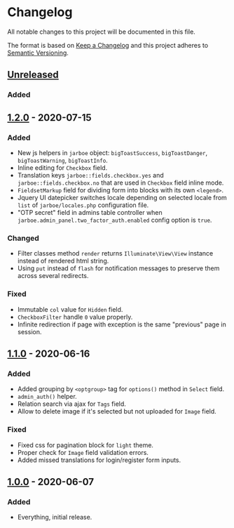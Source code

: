 # Changelog
All notable changes to this project will be documented in this file.

The format is based on [Keep a Changelog](http://keepachangelog.com/en/1.0.0/)
and this project adheres to [Semantic Versioning](http://semver.org/spec/v2.0.0.html).

## [Unreleased]
### Added

## [1.2.0] - 2020-07-15
### Added
- New js helpers in `jarboe` object: `bigToastSuccess`, `bigToastDanger`, `bigToastWarning`, `bigToastInfo`.
- Inline editing for `Checkbox` field.
- Translation keys `jarboe::fields.checkbox.yes` and `jarboe::fields.checkbox.no` that are used in `Checkbox` field inline mode.
- `FieldsetMarkup` field for dividing form into blocks with its own `<legend>`.
- Jquery UI datepicker switches locale depending on selected locale from `list` of `jarboe/locales.php` configuration file.
- "OTP secret" field in admins table controller when `jarboe.admin_panel.two_factor_auth.enabled` config option is `true`.

### Changed
- Filter classes method `render` returns `Illuminate\View\View` instance instead of rendered html string.
- Using `put` instead of `flash` for notification messages to preserve them across several redirects.

### Fixed
- Immutable `col` value for `Hidden` field.
- `CheckboxFilter` handle `0` value properly.
- Infinite redirection if page with exception is the same "previous" page in session.

## [1.1.0] - 2020-06-16
### Added
- Added grouping by `<optgroup>` tag for `options()` method in `Select` field.
- `admin_auth()` helper.
- Relation search via ajax for `Tags` field.
- Allow to delete image if it's selected but not uploaded for `Image` field.

### Fixed
- Fixed css for pagination block for `light` theme.
- Proper check for `Image` field validation errors.
- Added missed translations for login/register form inputs.

## [1.0.0] - 2020-06-07
### Added
- Everything, initial release.


[Unreleased]: https://github.com/Cherry-Pie/Jarboe/compare/1.2.0...master
[1.2.0]: https://github.com/Cherry-Pie/Jarboe/compare/1.1.0...1.2.0
[1.1.0]: https://github.com/Cherry-Pie/Jarboe/compare/1.0.0...1.1.0
[1.0.0]: https://github.com/Cherry-Pie/Jarboe
